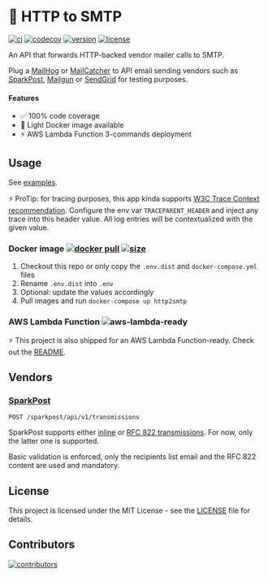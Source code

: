 # 📩 HTTP to SMTP
[![ci](https://github.com/JackyXinHao/http2smtp/workflows/build/badge.svg)](https://github.com/JackyXinHao/http2smtp/actions) [![codecov](https://codecov.io/gh/JackyXinHao/http2smtp/branch/master/graph/badge.svg?token=ZGGDRBTW9U)](https://codecov.io/gh/JackyXinHao/http2smtp) [![version](https://img.shields.io/github/v/tag/JackyXinHao/http2smtp?label=version&logo=github&sort=semver)](https://github.com/JackyXinHao/http2smtp/releases) [![license](https://img.shields.io/github/license/JackyXinHao/http2smtp)](https://github.com/JackyXinHao/http2smtp/blob/master/LICENSE)

An API that forwards HTTP-backed vendor mailer calls to SMTP.

Plug a [MailHog](https://github.com/mailhog/MailHog) or [MailCatcher](https://mailcatcher.me/) to API email sending vendors such as [SparkPost](https://www.sparkpost.com/), [Mailgun](https://www.mailgun.com/) or [SendGrid](https://sendgrid.com/) for testing purposes.

#### Features

- :white_check_mark: 100% code coverage
- :whale: Light Docker image available
- :zap: AWS Lambda Function 3-commands deployment

## Usage

See [examples](examples).

:zap: ProTip: for tracing purposes, this app kinda supports [W3C Trace Context recommendation](https://www.w3.org/TR/trace-context/). Configure the env var `TRACEPARENT_HEADER` and inject any trace into this header value. All log entries will be contextualized with the given value.

### Docker image [![docker pull](https://img.shields.io/docker/pulls/jackyxin/http2smtp)](https://hub.docker.com/repository/docker/jackyxin/http2smtp) [![size](https://img.shields.io/docker/image-size/jackyxin/http2smtp?sort=semver)](https://hub.docker.com/repository/docker/jackyxin/http2smtp)

1. Checkout this repo or only copy the `.env.dist` and `docker-compose.yml` files
1. Rename `.env.dist` into `.env`
1. Optional: update the values accordingly
1. Pull images and run `docker-compose up http2smtp`

### AWS Lambda Function ![aws-lambda-ready](https://img.shields.io/badge/aws-lambda--ready-orange?logo=amazon-aws&style=flat)

:zap: This project is also shipped for an AWS Lambda Function-ready. Check out the [README](cmd/http2smtp-lambda).

## Vendors

### [SparkPost](https://developers.sparkpost.com/api/)

    POST /sparkpost/api/v1/transmissions

SparkPost supports either [inline](https://developers.sparkpost.com/api/transmissions/#transmissions-post-send-inline-content) or [RFC 822 transmissions](https://developers.sparkpost.com/api/transmissions/#transmissions-post-send-rfc822-content). For now, only the latter one is supported.

Basic validation is enforced, only the recipients list email and the RFC 822 content are used and mandatory.

## License

This project is licensed under the MIT License - see the [LICENSE](LICENSE) file for details.

## Contributors

[![contributors](https://contrib.rocks/image?repo=JackyXinHao/http2smtp)](https://github.com/JackyXinHao/http2smtp/graphs/contributors)

